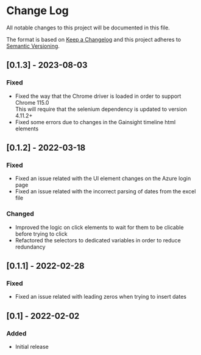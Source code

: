 # Change Log

All notable changes to this project will be documented in this file.

The format is based on [Keep a Changelog](http://keepachangelog.com/)
and this project adheres to [Semantic Versioning](http://semver.org/).

## [0.1.3] - 2023-08-03

### Fixed

- Fixed the way that the Chrome driver is loaded in order to support Chrome 115.0  
This will require that the selenium dependency is updated to version 4.11.2+
- Fixed some errors due to changes in the Gainsight timeline html elements

## [0.1.2] - 2022-03-18

### Fixed

- Fixed an issue related with the UI element changes on the Azure login page
- Fixed an issue related with the incorrect parsing of dates from the excel file

### Changed

- Improved the logic on click elements to wait for them to be clicable before trying to click
- Refactored the selectors to dedicated variables in order to reduce redundancy

## [0.1.1] - 2022-02-28

### Fixed

- Fixed an issue related with leading zeros when trying to insert dates

## [0.1] - 2022-02-02

### Added

- Initial release
